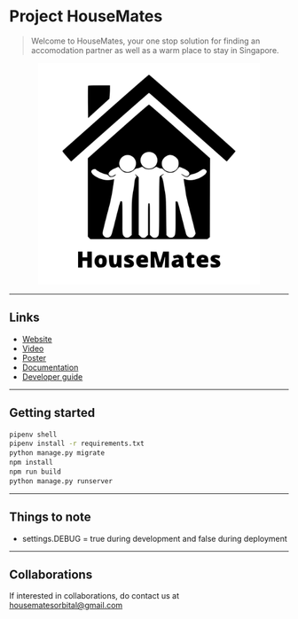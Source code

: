 # Project HouseMates

> Welcome to HouseMates, your one stop solution for finding an accomodation partner as well as a warm place to stay in Singapore. 

<div class="aligncenter">
<img src="./src/static/housemates-logo-with-text-black.svg" width="400" height="400">
</div>

---
## Links 
- [Website]
- [Video]
- [Poster]
- [Documentation] 
- [Developer guide]

---
## Getting started

```bash
pipenv shell  
pipenv install -r requirements.txt
python manage.py migrate
npm install 
npm run build
python manage.py runserver
```

---
## Things to note
- settings.DEBUG = true during development and false during deployment
  
---
## Collaborations 

If interested in collaborations, do contact us at  [housematesorbital@gmail.com](housematesorbital@gmail.com)




[Website]: https://housematesorbital.herokuapp.com/
[Video]: https://drive.google.com/file/d/1Qq_O-xDxBkwFGBv5BVJdsCmHarahbMat/view?usp=sharing 
[Poster]: https://drive.google.com/file/d/1m8fIU8g8oMp3aGYJQCG0FrY0w2pxe9ol/view?usp=sharing
[Documentation]: https://docs.google.com/document/d/15YP8M2yLsO2hrO9KCudOdDSrc8GFp0T2Ubhxmt8GrdA/edit?usp=sharing
[Developer guide]: https://docs.google.com/document/d/1EY_-xi3OXSbBJuggnQMHDQ9-PEKM4058wHgds8yHlEA/edit?usp=sharing

<style>
.aligncenter {
    text-align: center;
}
</style>